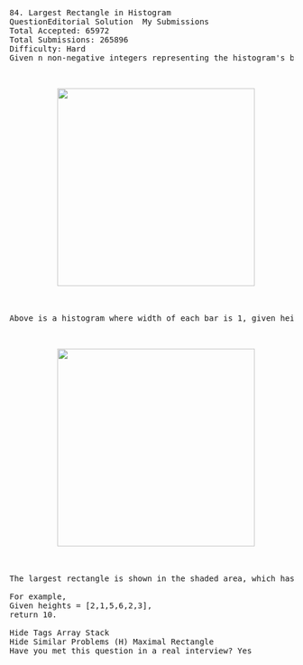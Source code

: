 <pre>
84. Largest Rectangle in Histogram  
QuestionEditorial Solution  My Submissions
Total Accepted: 65972
Total Submissions: 265896
Difficulty: Hard
Given n non-negative integers representing the histogram's bar height where the width of each bar is 1, find the area of largest rectangle in the histogram.

<p align="center">
  <img src="http://www.leetcode.com/wp-content/uploads/2012/04/histogram.png" width="350"/>
</p>

Above is a histogram where width of each bar is 1, given height = [2,1,5,6,2,3].

<p align="center">
  <img src="http://www.leetcode.com/wp-content/uploads/2012/04/histogram_area.png" width="350"/>
</p>

The largest rectangle is shown in the shaded area, which has area = 10 unit.

For example,
Given heights = [2,1,5,6,2,3],
return 10.

Hide Tags Array Stack
Hide Similar Problems (H) Maximal Rectangle
Have you met this question in a real interview? Yes  
</pre>
